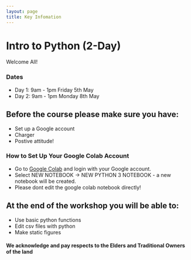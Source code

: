```yaml
---
layout: page
title: Key Infomation
---
```


# Intro to Python (2-Day) 
Welcome All!


### Dates
- Day 1: 9am - 1pm Friday 5th May 
- Day 2: 9am - 1pm Monday 8th May 


## Before the course please make sure you have:
 - Set up a Google account 
 - Charger 
 - Postive attitude!
 
### How to Set Up Your Google Colab Account
 - Go to [Google Colab](https://colab.research.google.com) and login with your Google account.
 - Select NEW NOTEBOOK → NEW PYTHON 3 NOTEBOOK - a new notebook will be created.
 - Please dont edit the google colab notebook directly!

## At the end of the workshop you will be able to:
 -	Use basic python functions
 -	Edit csv files with python
 -	Make static figures






#### We acknowledge and pay respects to the Elders and Traditional Owners of the land
